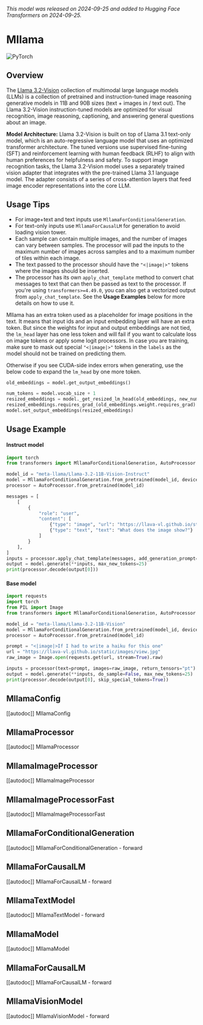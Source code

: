 <!--Copyright 2024 The HuggingFace Team. All rights reserved.

Licensed under the Apache License, Version 2.0 (the "License"); you may not use this file except in compliance with
the License. You may obtain a copy of the License at

http://www.apache.org/licenses/LICENSE-2.0

Unless required by applicable law or agreed to in writing, software distributed under the License is distributed on
an "AS IS" BASIS, WITHOUT WARRANTIES OR CONDITIONS OF ANY KIND, either express or implied. See the License for the
specific language governing permissions and limitations under the License.

⚠️ Note that this file is in Markdown but contain specific syntax for our doc-builder (similar to MDX) that may not be
rendered properly in your Markdown viewer.

-->
*This model was released on 2024-09-25 and added to Hugging Face Transformers on 2024-09-25.*

# Mllama

<div class="flex flex-wrap space-x-1">
<img alt="PyTorch" src="https://img.shields.io/badge/PyTorch-DE3412?style=flat&logo=pytorch&logoColor=white">
</div>

## Overview

The [Llama 3.2-Vision](https://ai.meta.com/blog/llama-3-2-connect-2024-vision-edge-mobile-devices/) collection of multimodal large language models (LLMs) is a collection of pretrained and instruction-tuned image reasoning generative models in 11B and 90B sizes (text \+ images in / text out). The Llama 3.2-Vision instruction-tuned models are optimized for visual recognition, image reasoning, captioning, and answering general questions about an image.

**Model Architecture:** Llama 3.2-Vision is built on top of Llama 3.1 text-only model, which is an auto-regressive language model that uses an optimized transformer architecture. The tuned versions use supervised fine-tuning (SFT) and reinforcement learning with human feedback (RLHF) to align with human preferences for helpfulness and safety. To support image recognition tasks, the Llama 3.2-Vision model uses a separately trained vision adapter that integrates with the pre-trained Llama 3.1 language model. The adapter consists of a series of cross-attention layers that feed image encoder representations into the core LLM.

## Usage Tips

- For image+text and text inputs use `MllamaForConditionalGeneration`.
- For text-only inputs use `MllamaForCausalLM` for generation to avoid loading vision tower.
- Each sample can contain multiple images, and the number of images can vary between samples. The processor will pad the inputs to the maximum number of images across samples and to a maximum number of tiles within each image.
- The text passed to the processor should have the `"<|image|>"` tokens where the images should be inserted.
- The processor has its own `apply_chat_template` method to convert chat messages to text that can then be passed as text to the processor. If you're using `transformers>=4.49.0`, you can also get a vectorized output from `apply_chat_template`. See the **Usage Examples** below for more details on how to use it.

<Tip warning={true}>

Mllama has an extra token used as a placeholder for image positions in the text. It means that input ids and an input embedding layer will have an extra token. But since the weights for input and output embeddings are not tied, the `lm_head` layer has one less token and will fail if you want to calculate loss on image tokens or apply some logit processors. In case you are training, make sure to mask out special `"<|image|>"` tokens in the `labels` as the model should not be trained on predicting them.

Otherwise if you see CUDA-side index errors when generating, use the below code to expand the `lm_head` by one more token.

```python
old_embeddings = model.get_output_embeddings()

num_tokens = model.vocab_size + 1
resized_embeddings = model._get_resized_lm_head(old_embeddings, new_num_tokens=num_tokens, mean_resizing=True)
resized_embeddings.requires_grad_(old_embeddings.weight.requires_grad)
model.set_output_embeddings(resized_embeddings)
```

</Tip>

## Usage Example

#### Instruct model

```python
import torch
from transformers import MllamaForConditionalGeneration, AutoProcessor

model_id = "meta-llama/Llama-3.2-11B-Vision-Instruct"
model = MllamaForConditionalGeneration.from_pretrained(model_id, device_map="auto", dtype=torch.bfloat16)
processor = AutoProcessor.from_pretrained(model_id)

messages = [
    [
        {
            "role": "user",
            "content": [
                {"type": "image", "url": "https://llava-vl.github.io/static/images/view.jpg"},
                {"type": "text", "text": "What does the image show?"}
            ]
        }
    ],
]
inputs = processor.apply_chat_template(messages, add_generation_prompt=True, tokenize=True, return_dict=True, return_tensors="pt").to(model.device)
output = model.generate(**inputs, max_new_tokens=25)
print(processor.decode(output[0]))
```

#### Base model

```python
import requests
import torch
from PIL import Image
from transformers import MllamaForConditionalGeneration, AutoProcessor

model_id = "meta-llama/Llama-3.2-11B-Vision"
model = MllamaForConditionalGeneration.from_pretrained(model_id, device_map="auto", dtype=torch.bfloat16)
processor = AutoProcessor.from_pretrained(model_id)

prompt = "<|image|>If I had to write a haiku for this one"
url = "https://llava-vl.github.io/static/images/view.jpg"
raw_image = Image.open(requests.get(url, stream=True).raw)

inputs = processor(text=prompt, images=raw_image, return_tensors="pt").to(model.device)
output = model.generate(**inputs, do_sample=False, max_new_tokens=25)
print(processor.decode(output[0], skip_special_tokens=True))
```

## MllamaConfig

[[autodoc]] MllamaConfig

## MllamaProcessor

[[autodoc]] MllamaProcessor

## MllamaImageProcessor

[[autodoc]] MllamaImageProcessor

## MllamaImageProcessorFast

[[autodoc]] MllamaImageProcessorFast

## MllamaForConditionalGeneration

[[autodoc]] MllamaForConditionalGeneration
    - forward

## MllamaForCausalLM

[[autodoc]] MllamaForCausalLM
    - forward

## MllamaTextModel

[[autodoc]] MllamaTextModel
    - forward

## MllamaModel

[[autodoc]] MllamaModel

## MllamaForCausalLM

[[autodoc]] MllamaForCausalLM
    - forward

## MllamaVisionModel

[[autodoc]] MllamaVisionModel
    - forward
